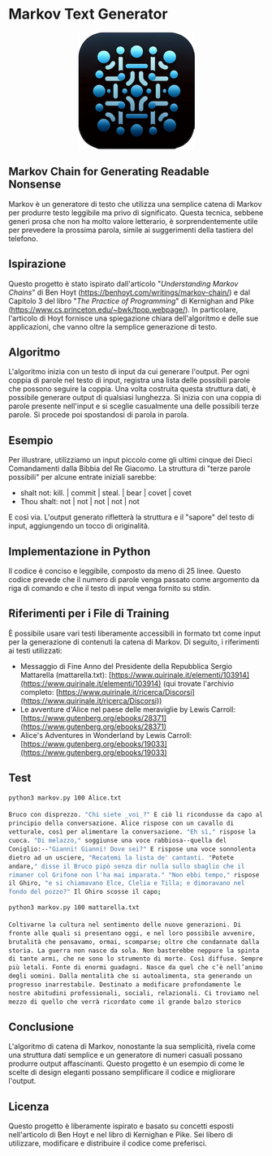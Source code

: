 # Markov Text Generator

<p align="center">
  <img src="logo.png" alt="Markov Text Generator">
</p>

## Markov Chain for Generating Readable Nonsense
Markov è un generatore di testo che utilizza una semplice catena di Markov per produrre testo leggibile ma privo di significato.
Questa tecnica, sebbene generi prosa che non ha molto valore letterario, è sorprendentemente utile per prevedere la prossima parola, simile ai suggerimenti della tastiera del telefono.

## Ispirazione
Questo progetto è stato ispirato dall'articolo "_Understanding Markov Chains_" di Ben Hoyt (https://benhoyt.com/writings/markov-chain/) e dal Capitolo 3 del libro "_The Practice of Programming_" di Kernighan and Pike (https://www.cs.princeton.edu/~bwk/tpop.webpage/). In particolare, l'articolo di Hoyt fornisce una spiegazione chiara dell'algoritmo e delle sue applicazioni, che vanno oltre la semplice generazione di testo.

## Algoritmo
L'algoritmo inizia con un testo di input da cui generare l'output. Per ogni coppia di parole nel testo di input, registra una lista delle possibili parole che possono seguire la coppia. Una volta costruita questa struttura dati, è possibile generare output di qualsiasi lunghezza. Si inizia con una coppia di parole presente nell'input e si sceglie casualmente una delle possibili terze parole. Si procede poi spostandosi di parola in parola.

## Esempio
Per illustrare, utilizziamo un input piccolo come gli ultimi cinque dei Dieci Comandamenti dalla Bibbia del Re Giacomo. La struttura di "terze parole possibili" per alcune entrate iniziali sarebbe:

- shalt not: kill. | commit | steal. | bear | covet | covet
- Thou shalt: not | not | not | not | not

E così via. L'output generato rifletterà la struttura e il "sapore" del testo di input, aggiungendo un tocco di originalità.

## Implementazione in Python
Il codice è conciso e leggibile, composto da meno di 25 linee. Questo codice prevede che il numero di parole venga passato come argomento da riga di comando e che il testo di input venga fornito su stdin.

## Riferimenti per i File di Training
È possibile usare vari testi liberamente accessibili in formato txt come input per la generazione di contenuti la catena di Markov. Di seguito, i riferimenti ai testi utilizzati:

- Messaggio di Fine Anno del Presidente della Repubblica Sergio Mattarella (mattarella.txt): [https://www.quirinale.it/elementi/103914](https://www.quirinale.it/elementi/103914) (qui trovate l'archivio completo: [https://www.quirinale.it/ricerca/Discorsi](https://www.quirinale.it/ricerca/Discorsi))
- Le avventure d'Alice nel paese delle meraviglie by Lewis Carroll: [https://www.gutenberg.org/ebooks/28371](https://www.gutenberg.org/ebooks/28371)
- Alice's Adventures in Wonderland by Lewis Carroll: [https://www.gutenberg.org/ebooks/19033](https://www.gutenberg.org/ebooks/19033)

## Test

```bash
python3 markov.py 100 Alice.txt

Bruco con disprezzo. "Chi siete _voi_?" E ciò li ricondusse da capo al
principio della conversazione. Alice rispose con un cavallo di
vetturale, così per alimentare la conversazione. "Eh sì," rispose la
cuoca. "Di melazzo," soggiunse una voce rabbiosa--quella del
Coniglio:--"Gianni! Gianni! Dove sei?" E rispose una voce sonnolenta
dietro ad un usciere, "Recatemi la lista de' cantanti. "Potete
andare," disse il Bruco pipò senza dir nulla sullo sbaglio che il
rimaner col Grifone non l'ha mai imparata." "Non ebbi tempo," rispose
il Ghiro, "e si chiamavano Elce, Clelia e Tilla; e dimoravano nel
fondo del pozzo?" Il Ghiro scosse il capo;
```

```bash
python3 markov.py 100 mattarella.txt
  
Coltivarne la cultura nel sentimento delle nuove generazioni. Di
fronte alle quali si presentano oggi, e nel loro possibile avvenire,
brutalità che pensavamo, ormai, scomparse; oltre che condannate dalla
storia. La guerra non nasce da sola. Non basterebbe neppure la spinta
di tante armi, che ne sono lo strumento di morte. Così diffuse. Sempre
più letali. Fonte di enormi guadagni. Nasce da quel che c’è nell’animo
degli uomini. Dalla mentalità che si autoalimenta, sta generando un
progresso inarrestabile. Destinato a modificare profondamente le
nostre abitudini professionali, sociali, relazionali. Ci troviamo nel
mezzo di quello che verrà ricordato come il grande balzo storico
```

## Conclusione
L'algoritmo di catena di Markov, nonostante la sua semplicità, rivela come una struttura dati semplice e un generatore di numeri casuali possano produrre output affascinanti. Questo progetto è un esempio di come le scelte di design eleganti possano semplificare il codice e migliorare l'output.

## Licenza
Questo progetto è liberamente ispirato e basato su concetti esposti nell'articolo di Ben Hoyt e nel libro di Kernighan e Pike. Sei libero di utilizzare, modificare e distribuire il codice come preferisci.

